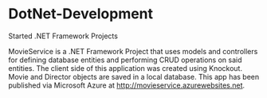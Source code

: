 # DotNet-Development
Started .NET Framework Projects

MovieService is a .NET Framework Project that uses models and controllers for defining database entities
and performing CRUD operations on said entities. The client side of this application was created using
Knockout. Movie and Director objects are saved in a local database. This app has been published via 
Microsoft Azure at http://movieservice.azurewebsites.net.
